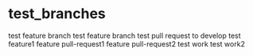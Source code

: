 # test_branches
test feature branch
test feature branch
test pull request to develop
test feature1
feature pull-request1
feature pull-request2
test work
test work2
